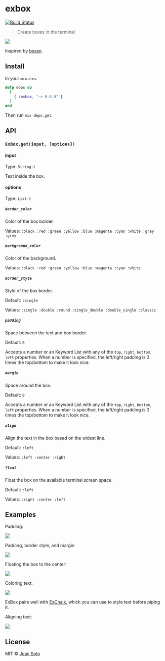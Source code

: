 # exbox

[![Build Status](https://travis-ci.org/sotojuan/exbox.svg?branch=master)](https://travis-ci.org/sotojuan/exbox)

> Create boxes in the terminal

![](https://i.imgur.com/fNjWe8j.png)

Inspired by [boxen](https://github.com/sindresorhus/boxen).

## Install

In your `mix.exs`:

```elixir
defp deps do
  [
    { :exbox, "~> 0.0.0" }
  ]
end
```

Then run `mix deps.get`.

## API

### `ExBox.get(input, [options])`

#### input

Type: `String.t`

Text inside the box.

#### options

Type: `List.t`

##### `border_color`

Color of the box border.

Values: `:black :red :green :yellow :blue :magenta :cyan :white :gray :grey`

##### `background_color`

Color of the background.

Values: `:black :red :green :yellow :blue :magenta :cyan :white`

##### `border_style`

Style of the box border.

Default: `:single`

Values: `:single :double :round :single_double :double_single :classic`

##### `padding`

Space between the text and box border.

Default: `0`

Accepts a number or an Keyword List with any of the `top`, `right`, `bottom`, `left` properties.
When a number is specified, the left/right padding is 3 times the top/bottom to make it look nice.

##### `margin`

Space around the box.

Default: `0`

Accepts a number or an Keyword List with any of the `top`, `right`, `bottom`, `left` properties.
When a number is specified, the left/right padding is 3 times the top/bottom to make it look nice.

##### `align`

Align the text in the box based on the widest line.

Default: `:left`

Values: `:left :center :right`

##### `float`

Float the box on the available terminal screen space.

Default: `:left`

Values: `:right :center :left`

## Examples

Padding:

![](http://i.imgur.com/a8tjoRa.png)

Padding, border style, and margin:

![](http://i.imgur.com/8R3U7jv.png)

Floating the box to the center:

![](http://i.imgur.com/SkOTIhP.png)

Coloring text:

![](http://i.imgur.com/1bTi8HX.png)

ExBox pairs well with [ExChalk](https://github.com/sotojuan/exchalk), which you can use to style text before piping it.

Aligning text:

![](http://i.imgur.com/b9v0oMf.png)

## License

MIT © [Juan Soto](http://juansoto.me)
